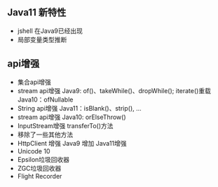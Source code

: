 ## Java11 新特性
-  jshell 在Java9已经出现
- 局部变量类型推断

## api增强
- 集合api增强
- stream api增强 Java9: of()、takeWhile()、dropWhile(); iterate()重载  Java10：ofNullable 
- String api增强 Java11：isBlank()、strip(), ...
- stream api增强 Java10: orElseThrow()
- InputStream增强 transferTo()方法
- 移除了一些其他方法
- HttpClient 增强 Java9 增加 Java11增强
- Unicode 10
- Epsilon垃圾回收器
- ZGC垃圾回收器
- Flight Recorder
